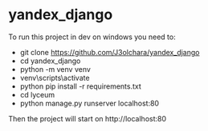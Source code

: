 # yandex_django

To run this project in dev on windows you need to:
- git clone https://github.com/J3olchara/yandex_django
- cd yandex_django
- python -m venv venv
- venv\scripts\activate
- python pip install -r requirements.txt
- cd lyceum
- python manage.py runserver localhost:80

Then the project will start on http://localhost:80

